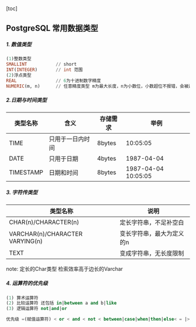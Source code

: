 [toc]



## PostgreSQL 常用数据类型

##### 1. 数值类型

```sql
(1)整数类型
SMALLINT           // short
INT(INTEGER)       // int 范围
(2)浮点类型
REAL               // 6为十进制数字精度
NUMERIC(m, n)      // 任意精度类型 m为最大长度，n为小数位，小数超位不报错，会被进位
```



##### 2.日期与时间类型

| 类型名称  | 含义             | 存储需求 | 举例                |
| --------- | ---------------- | -------- | ------------------- |
| TIME      | 只用于一日内时间 | 8bytes   | 10:05:05            |
| DATE      | 只用于日期       | 4bytes   | 1987-04-04          |
| TIMESTAMP | 日期和时间       | 8bytes   | 1987-04-04 10:05:05 |



##### 3. 字符传类型

| 类型名称                        | 说明                      |
| ------------------------------- | ------------------------- |
| CHAR(n)/CHARACTER(n)            | 定长字符串，不足补空白    |
| VARCHAR(n)/CHARACTER VARYING(n) | 变长字符串，最大为定义的n |
| TEXT                            | 变成字符串，无长度限制    |

note: 定长的Char类型 检索效率高于边长的Varchar



##### 4. 运算符的优先级

```sql
(1) 算术运算符
(2) 比较运算符 还包括 in|between a and b|like 
(3) 逻辑运算符 not|and|or

优先级 =(赋值运算符) < or < and < not < between|case|when|then|else< = |>=|<=|<>|!=|is|like|in < -|+ < *|/|% < -(负号) < !
```

